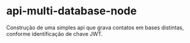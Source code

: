# api-multi-database-node
Construção de uma simples api que grava contatos em bases distintas, conforme identificação de chave JWT.

